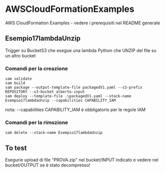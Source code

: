 # AWSCloudFormationExamples
AWS CloudFormation Examples - vedere i prerequisiti nel README generale


## Esempio17lambdaUnzip
Trigger su BucketS3 che esegue una lambda Python che UNZIP del file su un altro bucket

### Comandi per la creazione

```
sam validate
sam build
sam package --output-template-file packagedV1.yaml --s3-prefix REPOSITORY --s3-bucket alberto-input
sam deploy --template-file .\packagedV1.yaml --stack-name Esempio17lambdaUnzip --capabilities CAPABILITY_IAM

```
nota: --capabilities CAPABILITY_IAM è obbligatorio per le regole IAM

### Comandi per la rimozione
```
sam delete --stack-name Esempio17lambdaUnzip
```

## To test 
Esegurie upload di file "PROVA.zip" nel bucket/INPUT indicato e vedere nel bucket/OUTPUT se è stato decompresso!

